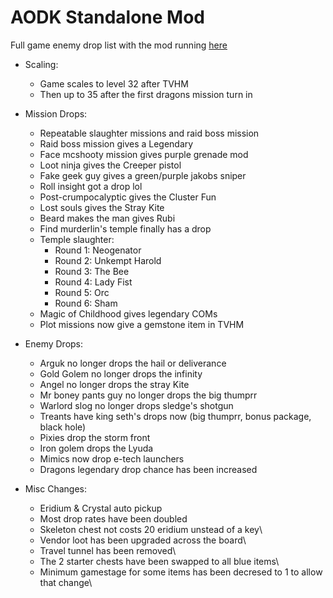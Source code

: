 # AODK Standalone Mod

Full game enemy drop list with the mod running [here](https://github.com/PyrexBLJ/AODKStandalone/blob/main/TTAODK%20Mod%20Drop%20List.txt)

 * Scaling:
     * Game scales to level 32 after TVHM
     * Then up to 35 after the first dragons mission turn in

 * Mission Drops:
     * Repeatable slaughter missions and raid boss mission
     * Raid boss mission gives a Legendary
     * Face mcshooty mission gives purple grenade mod
     * Loot ninja gives the Creeper pistol
     * Fake geek guy gives a green/purple jakobs sniper
     * Roll insight got a drop lol
     * Post-crumpocalyptic gives the Cluster Fun
     * Lost souls gives the Stray Kite
     * Beard makes the man gives Rubi
     * Find murderlin's temple finally has a drop
     * Temple slaughter:
         * Round 1: Neogenator
         * Round 2: Unkempt Harold
         * Round 3: The Bee
         * Round 4: Lady Fist
         * Round 5: Orc
         * Round 6: Sham
     * Magic of Childhood gives legendary COMs
     * Plot missions now give a gemstone item in TVHM

 * Enemy Drops:
     * Arguk no longer drops the hail or deliverance
     * Gold Golem no longer drops the infinity
     * Angel no longer drops the stray Kite
     * Mr boney pants guy no longer drops the big thumprr
     * Warlord slog no longer drops sledge's shotgun
     * Treants have king seth's drops now (big thumprr, bonus package, black hole)
     * Pixies drop the storm front
     * Iron golem drops the Lyuda
     * Mimics now drop e-tech launchers
     * Dragons legendary drop chance has been increased

 * Misc Changes:
     * Eridium & Crystal auto pickup
     * Most drop rates have been doubled
     * Skeleton chest not costs 20 eridium unstead of a key\
     * Vendor loot has been upgraded across the board\
     * Travel tunnel has been removed\
     * The 2 starter chests have been swapped to all blue items\
     * Minimum gamestage for some items has been decresed to 1 to allow that change\
